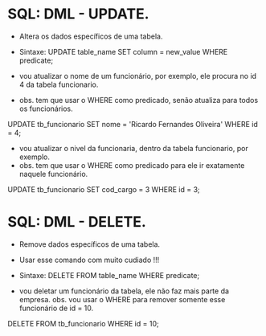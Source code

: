 # SQL: DML - UPDATE.
- Altera os dados específicos de uma tabela.
- Sintaxe:
UPDATE table_name SET column = new_value WHERE predicate; 

- vou atualizar o nome de um funcionário, por exemplo, ele procura no id 4 da tabela funcionario. 
- obs. tem que usar o WHERE como predicado, senão atualiza para todos os funcionários.

UPDATE tb_funcionario SET nome = 'Ricardo Fernandes Oliveira' WHERE id = 4;

- vou atualizar o nivel da funcionaria, dentro da tabela funcionario, por exemplo. 
- obs. tem que usar o WHERE como predicado para ele ir exatamente naquele funcionário.

UPDATE tb_funcionario SET cod_cargo = 3 WHERE id = 3;




# SQL: DML - DELETE.
- Remove dados específicos de uma tabela.
- Usar esse comando com muito cudiado !!!
- Sintaxe:
DELETE FROM table_name WHERE predicate;

- vou deletar um funcionário da tabela, ele não faz mais parte da empresa. obs. vou usar o WHERE para remover somente esse funcionário de id = 10.

DELETE FROM tb_funcionario WHERE id = 10;